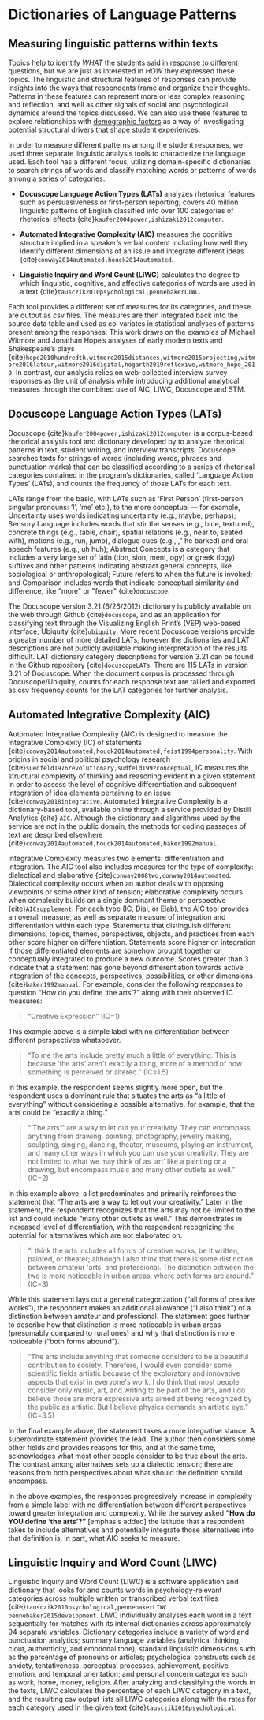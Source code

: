 # Dictionaries of Language Patterns

## Measuring linguistic patterns within texts
Topics help to identify *WHAT* the students said in response to different questions, but we are just as interested in *HOW* they expressed these topics. The linguistic and structural features of responses can provide insights into the ways that respondents frame and organize their thoughts. Patterns in these features can represent more or less complex reasoning and reflection, and well as other signals of social and psychological dynamics around the topics discussed. We can also use these features to explore relationships with [demographic factors](/demographics) as a way of investigating potential structural drivers that shape student experiences. 

In order to measure different patterns among the student responses, we used three separate linguistic analysis tools to characterize the language used. Each tool has a different focus, utilizing domain-specific dictionaries to search strings of words and classify matching words or patterns of words among a series of categories. 

- **Docuscope Language Action Types (LATs)** analyzes rhetorical features such as persuasiveness or first-person reporting; covers 40 million linguistic patterns of English classified into over 100 categories of rhetorical effects {cite}`kaufer2004power,ishizaki2012computer`. 

- **Automated Integrative Complexity (AIC)** measures the cognitive structure implied in a speaker’s verbal content including how well they identify different dimensions of an issue and integrate different ideas {cite}`conway2014automated,houck2014automated`. 

- **Linguistic Inquiry and Word Count (LIWC)** calculates the degree to which linguistic, cognitive, and affective categories of words are used in a text {cite}`tausczik2010psychological,pennebakerLIWC`. 

Each tool provides a different set of measures for its categories, and these are output as csv files. The measures are then integrated back into the source data table and used as co-variates in statistical analyses of patterns present among the responses. This work draws on the examples of Michael Witmore and Jonathan Hope’s analyses of early modern texts and Shakespeare’s plays {cite}`hope2010hundredth,witmore2015distances,witmore2015projecting,witmore2016latour,witmore2016digital,hogarth2019reflexive,witmore_hope_2019`. In contrast, our analysis relies on web-collected interview survey responses as the unit of analysis while introducing additional analytical measures through the combined use of AIC, LIWC, Docuscope and STM.


## Docuscope Language Action Types (LATs)

Docuscope {cite}`kaufer2004power,ishizaki2012computer` is a corpus-based rhetorical analysis tool and dictionary developed by to analyze rhetorical patterns in text, student writing, and interview transcripts. Docuscope searches texts for strings of words (including words, phrases and punctuation marks) that can be classified according to a series of rhetorical categories contained in the program’s dictionaries, called ‘Language Action Types’ (LATs), and counts the frequency of those LATs for each text. 

LATs range from the basic, with LATs such as ‘First Person’ (first-person singular pronouns: ‘I’, ‘me’ etc.), to the more conceptual — for example, Uncertainty uses words indicating uncertainty (e.g., maybe, perhaps); Sensory Language includes words that stir the senses (e.g., blue, textured), concrete things (e.g., table, chair), spatial relations (e.g., near to,  seated with), motions (e.g., run, jump), dialogue cues (e.g., ," he barked) and oral speech features (e.g., uh huh); Abstract Concepts is a category that includes a very large set of latin (tion, sion, ment, ogy) or greek (logy) suffixes and other patterns indicating abstract general concepts, like sociological or anthropological; Future refers to when the future is invoked; and Comparison includes words that indicate conceptual similarity and difference, like "more" or "fewer" {cite}`docuscope`.

The Docuscope version 3.21 (6/26/2012) dictionary is publicly available on the web through Github {cite}`docuscope`, and as an application for classifying text through the Visualizing English Print’s (VEP) web-based interface, Ubiquity {cite}`ubiquity`. More recent Docuscope versions provide a greater number of more detailed LATs, however the dictionaries and LAT descriptions are not publicly available making interpretation of the results difficult. LAT dictionary category descriptions for version 3.21 can be found in the Github repository {cite}`docuscopeLATs`. There are 115 LATs in version 3.21 of Docuscope. When the document corpus is processed through Docuscope/Ubiquity, counts for each response text are tallied and exported as csv frequency counts for the LAT categories for further analysis.  


## Automated Integrative Complexity (AIC)

Automated Integrative Complexity (AIC) is designed to measure the Integrative Complexity (IC) of statements {cite}`conway2014automated,houck2014automated,feist1994personality`. With origins in social and political psychology research {cite}`suedfeld1976revolutionary,sudfeld1992conceptual`, IC measures the structural complexity of thinking and reasoning evident in a given statement in order to assess the level of cognitive differentiation and subsequent integration of idea elements pertaining to an issue {cite}`conway2018integrative`. Automated Integrative Complexity is a dictionary-based tool, available online through a service provided by Distill Analytics {cite} `AIC`. Although the dictionary and algorithms used by the service are not in the public domain, the methods for coding passages of text are described elsewhere {cite}`conway2014automated,houck2014automated,baker1992manual`. 

Integrative Complexity measures two elements: differentiation and integration. The AIC tool also includes measures for the type of complexity: dialectical and elaborative {cite}`conway2008two,conway2014automated`. Dialectical complexity occurs when an author deals with opposing viewpoints or some other kind of tension; elaborative complexity occurs when complexity builds on a single dominant theme or perspective {cite}`AICsupplement`. For each type (IC, Dial, or Elab), the AIC tool provides an overall measure, as well as separate measure of integration and differentiation within each type. Statements that distinguish different dimensions, topics, themes, perspectives, objects, and practices from each other score higher on differentiation. Statements score higher on integration if those differentiated elements are somehow brought together or conceptually integrated to produce a new outcome. Scores greater than 3 indicate that a statement has gone beyond differentiation towards active integration of the concepts, perspectives, possibilities, or other dimensions {cite}`baker1992manual`. For example, consider the following responses to question “How do you define ‘the arts’?” along with their observed IC measures:

> “Creative Expression” (IC=1)

This example above is a simple label with no differentiation between different perspectives whatsoever. 

> “To me the arts include pretty much a little of everything. This is because ‘the arts’ aren't exactly a thing, more of a method of how something is perceived or altered.” (IC=1.5)

In this example, the respondent seems slightly more open, but the respondent uses a dominant rule that situates the arts as “a little of everything” without considering a possible alternative, for example, that the arts could be “exactly a thing.”

> “’The arts’” are a way to let out your creativity. They can encompass anything from drawing, painting, photography, jewelry making, sculpting, singing, dancing, theater, museums, playing an instrument, and many other ways in which you can use your creativity. They are not limited to what we may think of as ‘art’ like a painting or a drawing, but encompass music and many other outlets as well.” (IC=2)

In this example above, a list predominates and primarily reinforces the statement that “The arts are a way to let out your creativity.” Later in the statement, the respondent recognizes that the arts may not be limited to the list and could include “many other outlets as well.” This demonstrates in increased level of differentiation, with the respondent recognizing the potential for alternatives which are not elaborated on. 

> “I think the arts includes all forms of creative works, be it written, painted, or theater; although I also think that there is some distinction between amateur 'arts' and professional. The distinction between the two is more noticeable in urban areas, where both forms are around.” (IC=3)

While this statement lays out a general categorization (“all forms of creative works”), the respondent makes an additional allowance (“I also think”) of a distinction between amateur and professional. The statement goes further to describe how that distinction is more noticeable in urban areas (presumably compared to rural ones) and why that distinction is more noticeable (“both forms abound”).

> “The arts include anything that someone considers to be a beautiful contribution to society. Therefore, I would even consider some scientific fields artistic because of the exploratory and innovative aspects that exist in everyone's work. I do think that most people consider only music, art, and writing to be part of the arts, and I do believe those are more expressive arts aimed at being recognized by the public as artistic. But I believe physics demands an artistic eye.” (IC=3.5)

In the final example above, the statement takes a more integrative stance. A superordinate statement provides the lead. The author then considers some other fields and provides reasons for this, and at the same time, acknowledges what most other people consider to be true about the arts. The contrast among alternatives sets up a dialectic tension; there are reasons from both perspectives about what should the definition should encompass. 

In the above examples, the responses progressively increase in complexity from a simple label with no differentiation between different perspectives toward greater integration and complexity. While the survey asked **“How do YOU define ‘the arts’?”** [emphasis added] the latitude that a respondent takes to include alternatives and potentially integrate those alternatives into that definition is, in part, what AIC seeks to measure.


## Linguistic Inquiry and Word Count (LIWC)

Linguistic Inquiry and Word Count (LIWC) is a software application and dictionary that looks for and counts words in psychology-relevant categories across multiple written or transcribed verbal text files {cite}`tausczik2010psychological,pennebakerLIWC pennebaker2015development`.  LIWC individually analyses each word in a text sequentially for matches with its internal dictionaries across approximately 94 separate variables. Dictionary categories include a variety of word and punctuation analytics; summary language variables (analytical thinking, clout, authenticity, and emotional tone); standard linguistic dimensions such as the percentage of pronouns or articles; psychological constructs such as anxiety, tentativeness, perceptual processes, achievement, positive emotion, and temporal orientation; and personal concern categories such as work, home, money, religion. After analyzing and classifying the words in the texts, LIWC calculates the percentage of each LIWC category in a text, and the resulting csv output lists all LIWC categories along with the rates for each category used in the given text {cite}`tausczik2010psychological`. 
